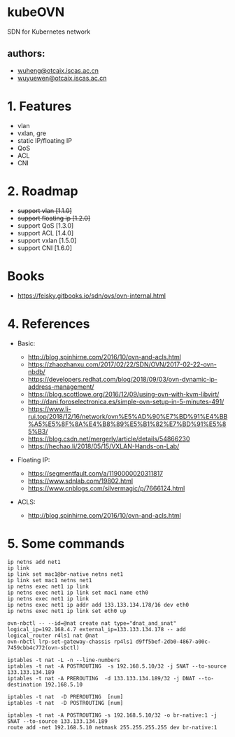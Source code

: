 # kubeOVN
SDN for Kubernetes network

## authors:

- wuheng@otcaix.iscas.ac.cn
- wuyuewen@otcaix.iscas.ac.cn

# 1. Features

- vlan
- vxlan, gre
- static IP/floating IP
- QoS
- ACL
- CNI

# 2. Roadmap

- ~~support vlan [1.1.0]~~
- ~~support floating ip [1.2.0]~~
- support QoS [1.3.0]
- support ACL [1.4.0]
- support vxlan [1.5.0]
- support CNI [1.6.0]

# Books

- https://feisky.gitbooks.io/sdn/ovs/ovn-internal.html

# 4. References

- Basic:
  - http://blog.spinhirne.com/2016/10/ovn-and-acls.html
  - https://zhaozhanxu.com/2017/02/22/SDN/OVN/2017-02-22-ovn-nbdb/
  - https://developers.redhat.com/blog/2018/09/03/ovn-dynamic-ip-address-management/
  - https://blog.scottlowe.org/2016/12/09/using-ovn-with-kvm-libvirt/
  - http://dani.foroselectronica.es/simple-ovn-setup-in-5-minutes-491/
  - https://www.li-rui.top/2018/12/16/network/ovn%E5%AD%90%E7%BD%91%E4%BB%A5%E5%8F%8A%E4%B8%89%E5%B1%82%E7%BD%91%E5%85%B3/
  - https://blog.csdn.net/mergerly/article/details/54866230
  - https://hechao.li/2018/05/15/VXLAN-Hands-on-Lab/

- Floating IP:
  - https://segmentfault.com/a/1190000020311817
  - https://www.sdnlab.com/19802.html
  - https://www.cnblogs.com/silvermagic/p/7666124.html

- ACLS:
  - http://blog.spinhirne.com/2016/10/ovn-and-acls.html
# 5. Some commands

```
ip netns add net1
ip link
ip link set mac1@br-native netns net1
ip link set mac1 netns net1
ip netns exec net1 ip link
ip netns exec net1 ip link set mac1 name eth0
ip netns exec net1 ip link
ip netns exec net1 ip addr add 133.133.134.178/16 dev eth0
ip netns exec net1 ip link set eth0 up

ovn-nbctl -- --id=@nat create nat type="dnat_and_snat" logical_ip=192.168.4.7 external_ip=133.133.134.178 -- add logical_router r4ls1 nat @nat
ovn-nbctl lrp-set-gateway-chassis rp4ls1 d9ff5bef-2db0-4867-a00c-7459cbb4c772(ovn-sbctl)
```


```
iptables -t nat -L -n --line-numbers
iptables -t nat -A POSTROUTING  -s 192.168.5.10/32 -j SNAT --to-source 133.133.134.189
iptables -t nat -A PREROUTING  -d 133.133.134.189/32 -j DNAT --to-destination 192.168.5.10

iptables -t nat  -D PREROUTING  [num]
iptables -t nat  -D POSTROUTING [num]
```

```
iptables -t nat -A POSTROUTING -s 192.168.5.10/32 -o br-native:1 -j SNAT --to-source 133.133.134.189
route add -net 192.168.5.10 netmask 255.255.255.255 dev br-native:1
```

